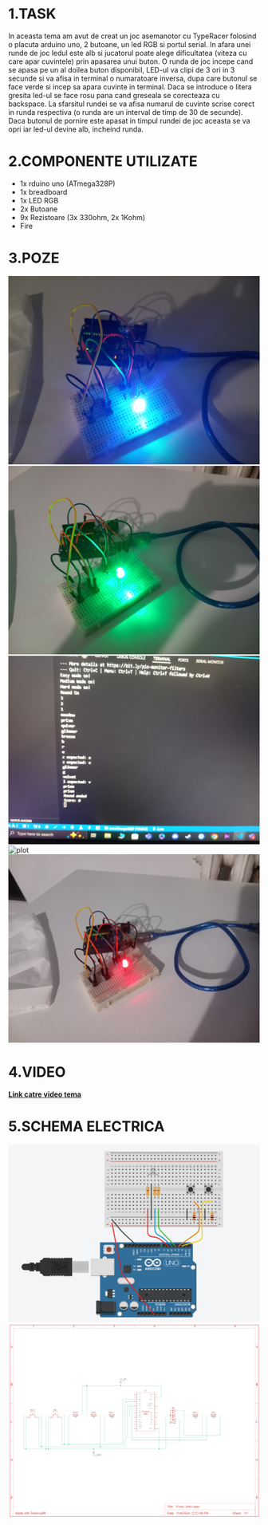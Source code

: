  # 1.TASK
   In aceasta tema am avut de creat un joc asemanotor cu TypeRacer folosind o placuta arduino uno, 2 butoane, un led RGB si portul serial. In afara unei runde de joc ledul este alb si jucatorul poate alege dificultatea (viteza cu care apar cuvintele) prin apasarea unui buton. O runda de joc incepe cand se apasa pe un al doilea buton disponibil, LED-ul va clipi de 3 ori in 3 secunde si va afisa in terminal o numaratoare inversa, dupa care butonul se face verde si incep sa apara cuvinte in terminal. Daca se introduce o litera gresita led-ul se face rosu pana cand greseala se corecteaza cu backspace. La sfarsitul rundei se va afisa numarul de cuvinte scrise corect in runda respectiva (o runda are un interval de timp de 30 de secunde). Daca butonul de pornire este apasat in timpul rundei de joc aceasta se va opri iar led-ul devine alb, incheind runda.
  # 2.COMPONENTE UTILIZATE
  * 1x rduino uno (ATmega328P)
  * 1x breadboard
  * 1x LED RGB 
  * 2x Butoane 
  * 9x Rezistoare (3x 330ohm, 2x 1Kohm)
  * Fire
  # 3.POZE
  ![plot](./media/20241104_223137.jpg)
  ![plot](./media/20241104_223222.jpg)
  ![plot](./media/20241104_223300.jpg)
  ![plot](./media/20241104_223316.jpg)
  ![plot](./media/20241104_223807.jpg)
  # 4.VIDEO
  **[Link catre video tema](https://www.youtube.com/watch?v=-VH8JQKSR5E)**
  # 5.SCHEMA ELECTRICA
  ![plot](./media/T2.1.PNG)
  ![plot](./media/T2.2.PNG)
